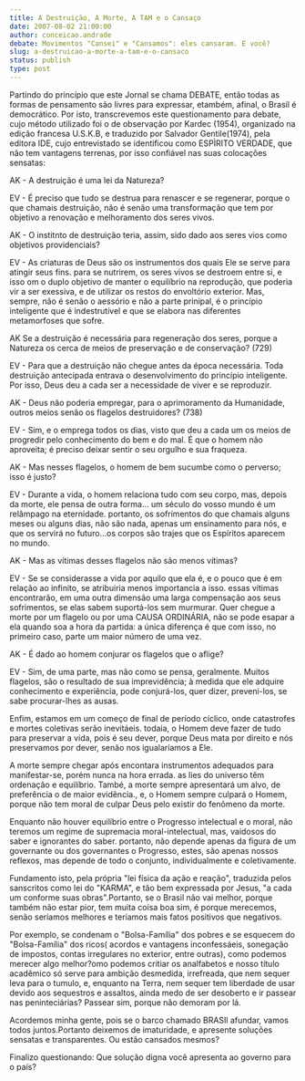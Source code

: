 ```yaml
---
title: A Destruição, A Morte, A TAM e o Cansaço
date: 2007-08-02 21:00:00
author: conceicao.andrade
debate: Movimentos "Cansei" e "Cansamos": eles cansaram. E você?
slug: a-destruicao-a-morte-a-tam-e-o-cansaco
status: publish 
type: post
---
```


Partindo do princípio que este Jornal se chama DEBATE, então todas as formas de pensamento são livres para expressar, etambém, afinal, o Brasil é democrático. Por isto, transcrevemos este questionamento para debate, cujo método utilizado foi o de observação por Kardec (1954), organizado na edição francesa U.S.K.B, e traduzido por Salvador Gentile(1974), pela editora IDE, cujo entrevistado se identificou como ESPÌRITO VERDADE, que não tem vantagens terrenas, por isso confiável nas suas colocações sensatas:  

AK - A destruição é uma lei da Natureza?  

EV - É preciso que tudo se destrua para renascer e se regenerar, porque o que chamais destruição, não é senão uma transformação que tem por objetivo a renovação e melhoramento dos seres vivos.  

AK - O institnto de destruição teria, assim, sido dado aos seres vios como objetivos providenciais?  

EV - As criaturas de Deus são os instrumentos dos quais Ele se serve para atingir seus fins. para se nutrirem, os seres vivos se destroem entre si, e isso om o duplo objetivo de manter o equilíbrio na reprodução, que poderia vir a ser exessiva, e de utilizar os restos do envoltório exterior. Mas, sempre, não é senão o aessório e não a parte prinipal, é o princípio inteligente que é indestrutível e que se elabora nas diferentes metamorfoses que sofre.  

AK Se a destruição é necessária para regeneração dos seres, porque a Natureza os cerca de meios de preservação e de conservação? (729)  

EV - Para que a destruição não chegue antes da época necessária. Toda destruição antecipada entrava o desenvolvimento do princípio inteligente. Por isso, Deus deu a cada ser a necessidade de viver e se reproduzir.  

AK - Deus não poderia empregar, para o aprimoramento da Humanidade, outros meios senão os flagelos destruidores? (738)  

EV - Sim, e o emprega todos os dias, visto que deu a cada um os meios de progredir pelo conhecimento do bem e do mal. É que o homem não aproveita; é preciso deixar sentir o seu orgulho e sua fraqueza.  

AK - Mas nesses flagelos, o homem de bem sucumbe como o perverso; isso é justo?  

EV - Durante a vida, o homem relaciona tudo com seu corpo, mas, depois da morte, ele pensa de outra forma... um século do vosso mundo é um relâmpago na eternidade. portanto, os sofrimentos do que chamais alguns meses ou alguns dias, não são nada, apenas um ensinamento para nós, e que os servirá no futuro...os corpos são trajes que os Espíritos aparecem no mundo.  

AK - Mas as vítimas desses flagelos não são menos vítimas?  

EV - Se se considerasse a vida por aquilo que ela é, e o pouco que é em relação ao infinito, se atribuiria menos importancia a isso. essas vítimas encontrarão, em uma outra dimensão uma larga compensação aos seus sofrimentos, se elas sabem suportá-los sem murmurar. Quer chegue a morte por um flagelo ou por uma CAUSA ORDINÁRIA, não se pode esapar a ela quando soa a hora da partida: a única diferença é que com isso, no primeiro caso, parte um maior número de uma vez.  

AK - É dado ao homem conjurar os flagelos que o aflige?  

EV - Sim, de uma parte, mas não como se pensa, geralmente. Muitos flagelos, são o resultado de sua imprevidência; à medida que ele adquire conhecimento e experiência, pode conjurá-los, quer dizer, preveni-los, se sabe procurar-lhes as ausas.  

Enfim, estamos em um começo de final de período cíclico, onde catastrofes e mortes coletivas serão inevitáeis. todaia, o Homem deve fazer de tudo para preservar a vida, pois é seu dever, porque Deus mata por direito e nós preservamos por dever, senão nos igualaríamos a Ele.  

A morte sempre chegar após encontara instrumentos adequados para manifestar-se, porém nunca na hora errada. as lies do universo têm ordenação e equilíbrio. També, a morte sempre apresentará um alvo, de preferência o de maior evidência., e, o Homem sempre culpará o Homem, porque não tem moral de culpar Deus pelo existir do fenômeno da morte.  

Enquanto não houver equilíbrio entre o Progresso intelectual e o moral, não teremos um regime de supremacia moral-intelectual, mas, vaidosos do saber e ignorantes do saber. portanto, não depende apenas da figura de um governante ou dos governantes o Progresso, estes, são apenas nossos reflexos, mas depende de todo o conjunto, individualmente e coletivamente.  

Fundamento isto, pela própria "lei física da ação e reação", traduzida pelos sanscritos como lei do "KARMA", e tão bem expressada por Jesus, "a cada um conforme suas obras".Portanto, se o Brasil não vai melhor, porque também não estar pior, tem muita coisa boa sim, é porque merecemos, senão seríamos melhores e teríamos mais fatos positivos que negativos.  

Por exemplo, se condenam o "Bolsa-Família" dos pobres e se esquecem do "Bolsa-Família" dos ricos( acordos e vantagens inconfessáeis, sonegação de impostos, contas irregulares no exterior, entre outras), como podemos merecer algo melhor?omo podemos critiar os analfabetos e nosso título acadêmico só serve para ambição desmedida, irrefreada, que nem sequer leva para o tumulo, e, enquanto na Terra, nem sequer tem liberdade de usar devido aos sequestros e assaltos, ainda medo de ser desoberto e ir passear nas peninteciárias? Passear sim, porque não demoram por lá.  

Acordemos minha gente, pois se o barco chamado BRASIl afundar, vamos todos juntos.Portanto deixemos de imaturidade, e apresente soluções sensatas e transparentes. Ou estão cansados mesmos?   

Finalizo questionando: Que solução digna você apresenta ao governo para o país?

